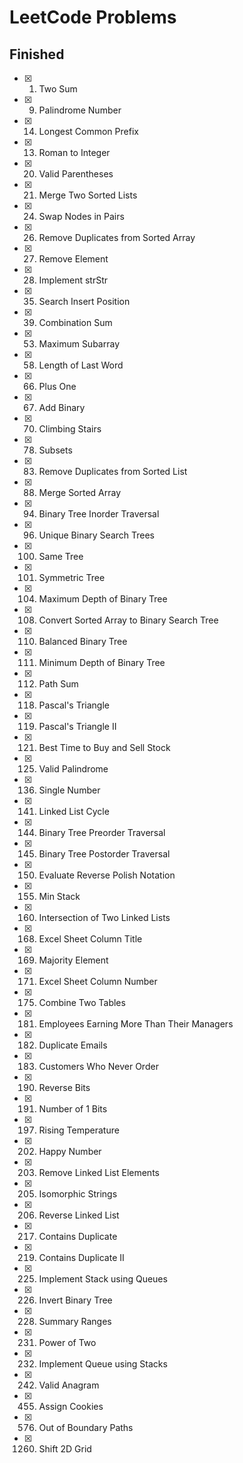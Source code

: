 # LeetCode Problems

## Finished

- [x] 1. Two Sum
- [x] 9. Palindrome Number
- [x] 14. Longest Common Prefix
- [x] 13. Roman to Integer
- [x] 20. Valid Parentheses
- [x] 21. Merge Two Sorted Lists
- [x] 24. Swap Nodes in Pairs
- [x] 26. Remove Duplicates from Sorted Array
- [x] 27. Remove Element
- [x] 28. Implement strStr
- [x] 35. Search Insert Position
- [x] 39. Combination Sum
- [x] 53. Maximum Subarray
- [x] 58. Length of Last Word
- [x] 66. Plus One
- [x] 67. Add Binary
- [x] 70. Climbing Stairs
- [x] 78. Subsets
- [x] 83. Remove Duplicates from Sorted List
- [x] 88. Merge Sorted Array
- [x] 94. Binary Tree Inorder Traversal
- [x] 96. Unique Binary Search Trees
- [x] 100. Same Tree
- [x] 101. Symmetric Tree
- [x] 104. Maximum Depth of Binary Tree
- [x] 108. Convert Sorted Array to Binary Search Tree
- [x] 110. Balanced Binary Tree
- [x] 111. Minimum Depth of Binary Tree
- [x] 112. Path Sum
- [x] 118. Pascal's Triangle
- [x] 119. Pascal's Triangle II
- [x] 121. Best Time to Buy and Sell Stock
- [x] 125. Valid Palindrome
- [x] 136. Single Number
- [x] 141. Linked List Cycle
- [x] 144. Binary Tree Preorder Traversal
- [x] 145. Binary Tree Postorder Traversal
- [x] 150. Evaluate Reverse Polish Notation
- [x] 155. Min Stack
- [x] 160. Intersection of Two Linked Lists
- [x] 168. Excel Sheet Column Title
- [x] 169. Majority Element
- [x] 171. Excel Sheet Column Number
- [x] 175. Combine Two Tables
- [x] 181. Employees Earning More Than Their Managers
- [x] 182. Duplicate Emails
- [x] 183. Customers Who Never Order
- [x] 190. Reverse Bits
- [x] 191. Number of 1 Bits
- [x] 197. Rising Temperature
- [x] 202. Happy Number
- [x] 203. Remove Linked List Elements
- [x] 205. Isomorphic Strings
- [x] 206. Reverse Linked List
- [x] 217. Contains Duplicate
- [x] 219. Contains Duplicate II
- [x] 225. Implement Stack using Queues
- [x] 226. Invert Binary Tree
- [x] 228. Summary Ranges
- [x] 231. Power of Two
- [x] 232. Implement Queue using Stacks
- [x] 242. Valid Anagram
- [x] 455. Assign Cookies
- [x] 576. Out of Boundary Paths
- [x] 1260. Shift 2D Grid
